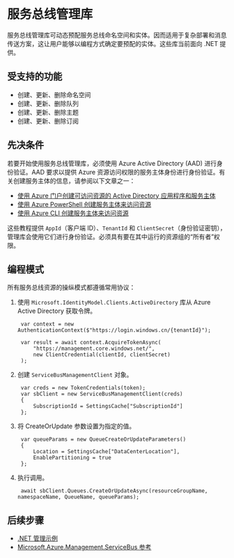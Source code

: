 <properties
    pageTitle="Azure 服务总线管理库 | Azure"
      description="通过 .NET 管理服务总线命名空间和实体"
      services="service-bus"
      cloud="na"
      documentationcenter="na"
      author="jtaubensee"
      manager="timlt" />
<tags
    ms.assetid="ms.service: service-bus-messaging"
      ms.workload="na"
      ms.tgt_pltfrm="na"
      ms.devlang="dotnet"
      ms.topic="article"
      ms.date="1/6/2017"
      wacn.date="03/20/2017"
      ms.author="jotaub" />  


# 服务总线管理库

服务总线管理库可动态预配服务总线命名空间和实体。因而适用于复杂部署和消息传送方案，这让用户能够以编程方式确定要预配的实体。这些库当前面向 .NET 提供。

## 受支持的功能

* 创建、更新、删除命名空间
* 创建、更新、删除队列
* 创建、更新、删除主题
* 创建、更新、删除订阅

## 先决条件

若要开始使用服务总线管理库，必须使用 Azure Active Directory (AAD) 进行身份验证。AAD 要求以提供 Azure 资源访问权限的服务主体身份进行身份验证。有关创建服务主体的信息，请参阅以下文章之一：

* [使用 Azure 门户创建可访问资源的 Active Directory 应用程序和服务主体](/documentation/articles/resource-group-create-service-principal-portal/)
* [使用 Azure PowerShell 创建服务主体来访问资源](/documentation/articles/resource-group-authenticate-service-principal/)
* [使用 Azure CLI 创建服务主体来访问资源](/documentation/articles/resource-group-authenticate-service-principal-cli/)

这些教程提供 `AppId`（客户端 ID）、`TenantId` 和 `ClientSecret`（身份验证密钥），管理库会使用它们进行身份验证。必须具有要在其中运行的资源组的“所有者”权限。

## 编程模式

所有服务总线资源的操纵模式都遵循常用协议：

1. 使用 `Microsoft.IdentityModel.Clients.ActiveDirectory` 库从 Azure Active Directory 获取令牌。

	    var context = new AuthenticationContext($"https://login.windows.cn/{tenantId}");

	    var result = await context.AcquireTokenAsync(
	        "https://management.core.windows.net/",
	        new ClientCredential(clientId, clientSecret)
	    );


1. 创建 `ServiceBusManagementClient` 对象。

	    var creds = new TokenCredentials(token);
	    var sbClient = new ServiceBusManagementClient(creds)
	    {
	        SubscriptionId = SettingsCache["SubscriptionId"]
	    };


1. 将 CreateOrUpdate 参数设置为指定的值。

	    var queueParams = new QueueCreateOrUpdateParameters()
	    {
	        Location = SettingsCache["DataCenterLocation"],
	        EnablePartitioning = true
	    };


1. 执行调用。

	    await sbClient.Queues.CreateOrUpdateAsync(resourceGroupName, namespaceName, QueueName, queueParams);


## 后续步骤
* [.NET 管理示例](https://github.com/Azure-Samples/service-bus-dotnet-management/)
* [Microsoft.Azure.Management.ServiceBus 参考](https://docs.microsoft.com/en-us/dotnet/api/Microsoft.Azure.Management.ServiceBus)

<!---HONumber=Mooncake_0313_2017-->